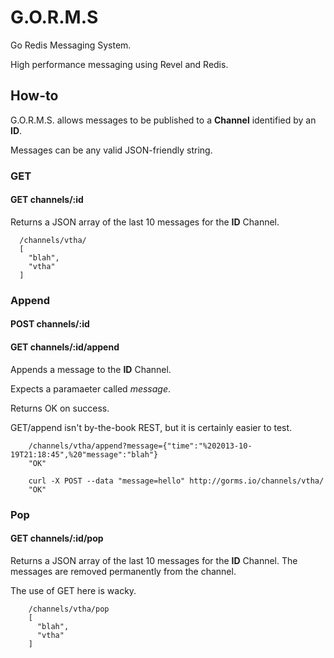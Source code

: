 G.O.R.M.S
=========

Go Redis Messaging System.

High performance messaging using Revel and Redis.


How-to
---------
G.O.R.M.S. allows messages to be published to a **Channel** identified by an **ID**.

Messages can be any valid JSON-friendly string. 

### GET
#### GET channels/:id

Returns a JSON array of the last 10 messages for the **ID** Channel.

```
  /channels/vtha/
  [
    "blah",
    "vtha"
  ]
```

### Append
#### POST channels/:id
#### GET channels/:id/append

Appends a message to the **ID** Channel.

Expects a paramaeter called *message*.

Returns OK on success.

GET/append isn't by-the-book REST, but it is certainly easier to test.


```
    /channels/vtha/append?message={"time":"%202013-10-19T21:18:45",%20"message":"blah"}
    "OK"
  
    curl -X POST --data "message=hello" http://gorms.io/channels/vtha/
    "OK"
```

### Pop
#### GET channels/:id/pop

Returns a JSON array of the last 10 messages for the **ID** Channel.
The messages are removed permanently from the channel.

The use of GET here is wacky.

```
    /channels/vtha/pop
    [
      "blah",
      "vtha"
    ]
```


